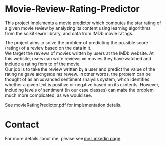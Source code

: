 # Movie-Review-Rating-Predictor #
This project implements a movie predictor which computes the star rating of a given movie review by analyzing its content using learning algorithms from the scikit-learn library, and data from IMDb movie ratings. 

The project aims to solve the problem of predicting the possible score (rating) of a review based on the data in it.  
We target the reviews of movies written by users at the IMDb website. At this website, users can write reviews on movies they have watched and include a rating from to of the movie.  
Our job is to take the review written by a user and predict the value of the rating he gave alongside his review. 
In other words, the problem can be thought of as an advanced sentiment analysis system, which identifies whether a given text is positive or negative based on its contents. However, including levels of sentiment (in our case classes) can make the problem much more complicated, as we would see.  

See movieRatingPredictor.pdf for implementation details.

# Contact #
For more details about me, please see [my Linkedin page](https://www.linkedin.com/in/abuhisham/)
